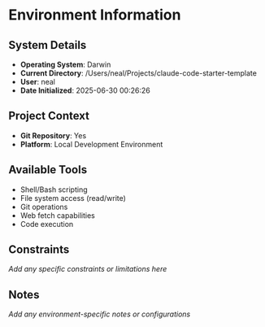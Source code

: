 <!-- This file gives specific information about the environment that Claude is running in -->

# Environment Information

## System Details
- **Operating System**: Darwin
- **Current Directory**: /Users/neal/Projects/claude-code-starter-template
- **User**: neal
- **Date Initialized**: 2025-06-30 00:26:26

## Project Context
- **Git Repository**: Yes
- **Platform**: Local Development Environment

## Available Tools
- Shell/Bash scripting
- File system access (read/write)
- Git operations
- Web fetch capabilities
- Code execution

## Constraints
_Add any specific constraints or limitations here_

## Notes
_Add any environment-specific notes or configurations_
